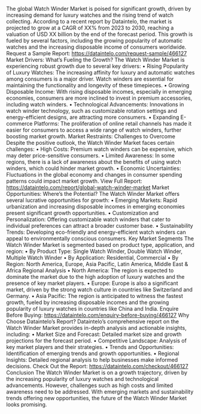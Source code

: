 The global Watch Winder Market is poised for significant growth, driven by increasing demand for luxury watches and the rising trend of watch collecting. According to a recent report by Dataintelo, the market is projected to grow at a CAGR of XX% from 2023 to 2030, reaching a valuation of USD XX billion by the end of the forecast period. This growth is fueled by several factors, including the growing popularity of automatic watches and the increasing disposable income of consumers worldwide.
Request a Sample Report: https://dataintelo.com/request-sample/466127
Market Drivers: What’s Fueling the Growth?
The Watch Winder Market is experiencing robust growth due to several key drivers:
•	Rising Popularity of Luxury Watches: The increasing affinity for luxury and automatic watches among consumers is a major driver. Watch winders are essential for maintaining the functionality and longevity of these timepieces.
•	Growing Disposable Income: With rising disposable incomes, especially in emerging economies, consumers are more inclined to invest in premium accessories, including watch winders.
•	Technological Advancements: Innovations in watch winder technology, such as customizable rotation settings and energy-efficient designs, are attracting more consumers.
•	Expanding E-commerce Platforms: The proliferation of online retail channels has made it easier for consumers to access a wide range of watch winders, further boosting market growth.
Market Restraints: Challenges to Overcome
Despite the positive outlook, the Watch Winder Market faces certain challenges:
•	High Costs: Premium watch winders can be expensive, which may deter price-sensitive consumers.
•	Limited Awareness: In some regions, there is a lack of awareness about the benefits of using watch winders, which could hinder market growth.
•	Economic Uncertainties: Fluctuations in the global economy and changes in consumer spending patterns could impact market growth.
View Full Report: https://dataintelo.com/report/global-watch-winder-market
Market Opportunities: Where’s the Potential?
The Watch Winder Market offers several lucrative opportunities for growth:
•	Emerging Markets: Rapid urbanization and increasing disposable incomes in emerging economies present significant growth opportunities.
•	Customization and Personalization: Offering customizable watch winders that cater to individual preferences can attract a broader customer base.
•	Sustainability Trends: Developing eco-friendly and energy-efficient watch winders can appeal to environmentally conscious consumers.
Key Market Segments
The Watch Winder Market is segmented based on product type, application, and region:
•	By Product Type: Single Watch Winder, Double Watch Winder, Multiple Watch Winder
•	By Application: Residential, Commercial
•	By Region: North America, Europe, Asia Pacific, Latin America, Middle East & Africa
Regional Analysis
•	North America: The region is expected to dominate the market due to the high adoption of luxury watches and the presence of key market players.
•	Europe: Europe is also a significant market, driven by the strong watch culture in countries like Switzerland and Germany.
•	Asia Pacific: The region is anticipated to witness the fastest growth, fueled by increasing disposable incomes and the growing popularity of luxury watches in countries like China and India.
Enquire Before Buying: https://dataintelo.com/enquiry-before-buying/466127
Why Choose Dataintelo’s Report?
Dataintelo’s comprehensive report on the Watch Winder Market provides in-depth analysis and actionable insights, including:
•	Market Size and Forecast: Detailed market size and growth projections for the forecast period.
•	Competitive Landscape: Analysis of key market players and their strategies.
•	Trends and Opportunities: Identification of emerging trends and growth opportunities.
•	Regional Insights: Detailed regional analysis to help businesses make informed decisions.
Check Out the Report: https://dataintelo.com/checkout/466127
Conclusion
The Watch Winder Market is on a growth trajectory, driven by the increasing popularity of luxury watches and technological advancements. However, challenges such as high costs and limited awareness need to be addressed. With emerging markets and sustainability trends offering new opportunities, the future of the Watch Winder Market looks promising.

